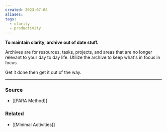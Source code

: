 ```yaml
---
created: 2023-07-08
aliases: 
tags:
  - clarity
  - productivity
---
```

**To maintain clarity, archive out of date stuff.**

Archives are for resources, tasks, projects, and areas that are no longer relevant to your day to day life. Utilize the archive to keep what's in focus in focus. 

Get it done then get it out of the way.

****
### Source
- [[PARA Method]]

### Related
- [[Minimal Activities]]